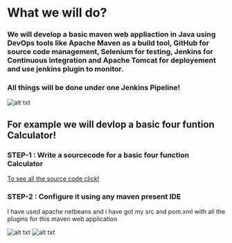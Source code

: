 # What we will do?

### We will develop a basic maven web appliaction in Java using DevOps tools like Apache Maven as a build tool, GitHub for source code management, Selenium for testing, Jenkins for Continuous integration and Apache Tomcat for deployement and use jenkins plugin to monitor.

### All things will be done under one Jenkins Pipeline!


![alt txt](https://github.com/sumyak/CI-CD-Pipeline/blob/master/SS/Screenshot%20(365).png?raw=true)

## For example we will devlop a basic four funtion Calculator!

### STEP-1  : Write a sourcecode for a basic four function Calculator

[To see all the source code click!](/src/main)

### STEP-2  : Configure it using any maven present IDE 

I have used apache netbeans and i have got my  src and pom.xml with all the plugins for this maven web application

![alt txt](https://github.com/sumyak/CI-CD-Pipeline/blob/master/SS/Screenshot%20(367).png?raw=true)
![alt txt](https://github.com/sumyak/CI-CD-Pipeline/blob/master/SS/Screenshot%20(369).png?raw=true)


